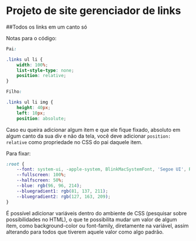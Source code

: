 # Projeto de site gerenciador de links
##Todos os links em um canto só

Notas para o código: 
```css
Pai:

.links ul li {
    width: 100%;
    list-style-type: none;
    position: relative;
}

Filho:

.links ul li img {
    height: 40px;
    left: 10px;
    position: absolute;
```
Caso eu queira adicionar algum item e que ele fique fixado, absoluto em algum canto da sua div e não da tela, você deve adicionar ```position: relative``` como propriedade no CSS do pai daquele item.

Para fixar: 

```css
:root {
    --font: system-ui, -apple-system, BlinkMacSystemFont, 'Segoe UI', Roboto, Oxygen, Ubuntu, Cantarell, 'Open Sans', 'Helvetica Neue', sans-serif;
    --fullscreen: 100%;
    --halfscreen: 50%;
    --blue: rgb(96, 96, 214);
    --bluegradient1: rgb(81, 137, 211);
    --bluegradient2: rgb(127, 163, 209);
}
```
É possível adicionar variáveis dentro do ambiente de CSS (pesquisar sobre possibilidades no HTML), o que te possibilita mudar um valor de algum item, como background-color ou font-family, diretamente na variável, assim alterando para todos que tiverem aquele valor como algo padrão.
